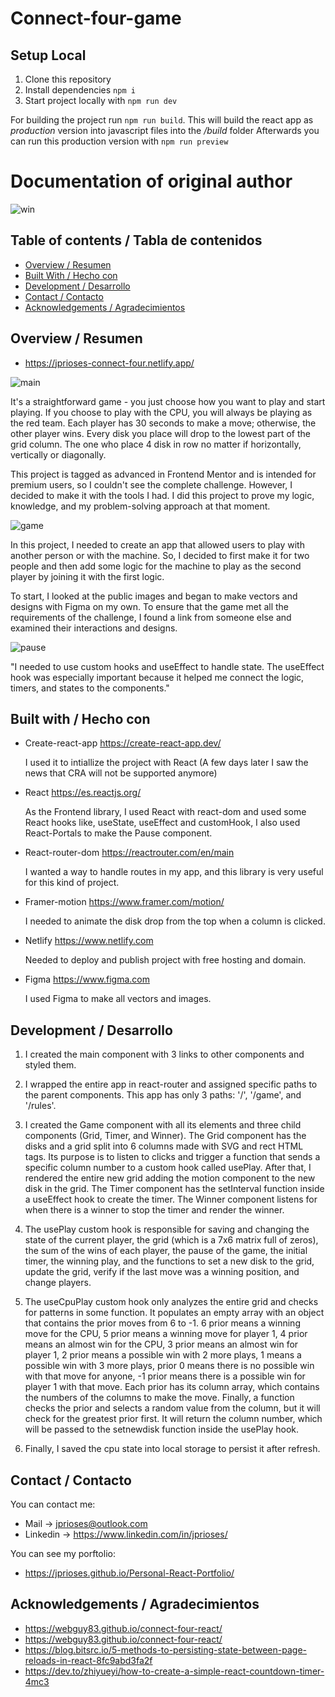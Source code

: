 # Connect-four-game

## Setup Local

1. Clone this repository
2. Install dependencies `npm i`
3. Start project locally with `npm run dev`

For building the project run `npm run build`. This will build the react app as _production_ version into javascript files into the _/build_ folder
Afterwards you can run this production version with `npm run preview`

# Documentation of original author

![win](https://user-images.githubusercontent.com/108543859/228317992-98ac180a-d415-4f98-828f-ae6f594c89fe.png)

## Table of contents / Tabla de contenidos

- [Overview / Resumen](#overview)
- [Built With / Hecho con](#built-with)
- [Development / Desarrollo ](#features)
- [Contact / Contacto](#contact)
- [Acknowledgements / Agradecimientos](#acknowledgements)

## Overview / Resumen

- https://jprioses-connect-four.netlify.app/

![main](https://user-images.githubusercontent.com/108543859/228317349-5f5a9364-1dcb-4d3f-91fa-a86e899dd6ae.png)

It's a straightforward game - you just choose how you want to play and start playing. If you choose to play with the CPU, you will always be playing as the red team. Each player has 30 seconds to make a move; otherwise, the other player wins. Every disk you place will drop to the lowest part of the grid column. The one who place 4 disk in row no matter if horizontally, vertically or diagonally.

This project is tagged as advanced in Frontend Mentor and is intended for premium users, so I couldn't see the complete challenge. However, I decided to make it with the tools I had. I did this project to prove my logic, knowledge, and my problem-solving approach at that moment.

![game](https://user-images.githubusercontent.com/108543859/228317913-7bbb6507-8ca3-468d-8af5-df114e13873e.png)

In this project, I needed to create an app that allowed users to play with another person or with the machine. So, I decided to first make it for two people and then add some logic for the machine to play as the second player by joining it with the first logic.

To start, I looked at the public images and began to make vectors and designs with Figma on my own. To ensure that the game met all the requirements of the challenge, I found a link from someone else and examined their interactions and designs.

![pause](https://user-images.githubusercontent.com/108543859/228318056-dfbc3723-a9d9-41c9-b8b0-d317cc3fb0d9.png)

"I needed to use custom hooks and useEffect to handle state. The useEffect hook was especially important because it helped me connect the logic, timers, and states to the components."

## Built with / Hecho con

- Create-react-app https://create-react-app.dev/

  I used it to intiallize the project with React (A few days later I saw the news that CRA will not be supported anymore)

- React https://es.reactjs.org/

  As the Frontend library, I used React with react-dom and used some React hooks like, useState, useEffect and customHook, I also used React-Portals to make the Pause component.

- React-router-dom https://reactrouter.com/en/main

  I wanted a way to handle routes in my app, and this library is very useful for this kind of project.

- Framer-motion https://www.framer.com/motion/

  I needed to animate the disk drop from the top when a column is clicked.

- Netlify https://www.netlify.com

  Needed to deploy and publish project with free hosting and domain.

- Figma https://www.figma.com

  I used Figma to make all vectors and images.

## Development / Desarrollo

1. I created the main component with 3 links to other components and styled them.

2. I wrapped the entire app in react-router and assigned specific paths to the parent components. This app has only 3 paths: '/', '/game', and '/rules'.

3. I created the Game component with all its elements and three child components (Grid, Timer, and Winner). The Grid component has the disks and a grid split into 6 columns made with SVG and rect HTML tags. Its purpose is to listen to clicks and trigger a function that sends a specific column number to a custom hook called usePlay. After that, I rendered the entire new grid adding the motion component to the new disk in the grid. The Timer component has the setInterval function inside a useEffect hook to create the timer. The Winner component listens for when there is a winner to stop the timer and render the winner.

4. The usePlay custom hook is responsible for saving and changing the state of the current player, the grid (which is a 7x6 matrix full of zeros), the sum of the wins of each player, the pause of the game, the initial timer, the winning play, and the functions to set a new disk to the grid, update the grid, verify if the last move was a winning position, and change players.

5. The useCpuPlay custom hook only analyzes the entire grid and checks for patterns in some function. It populates an empty array with an object that contains the prior moves from 6 to -1. 6 prior means a winning move for the CPU, 5 prior means a winning move for player 1, 4 prior means an almost win for the CPU, 3 prior means an almost win for player 1, 2 prior means a possible win with 2 more plays, 1 means a possible win with 3 more plays, prior 0 means there is no possible win with that move for anyone, -1 prior means there is a possible win for player 1 with that move. Each prior has its column array, which contains the numbers of the columns to make the move. Finally, a function checks the prior and selects a random value from the column, but it will check for the greatest prior first. It will return the column number, which will be passed to the setnewdisk function inside the usePlay hook.

6. Finally, I saved the cpu state into local storage to persist it after refresh.

## Contact / Contacto

You can contact me:

- Mail -> jprioses@outlook.com
- Linkedin -> https://www.linkedin.com/in/jprioses/

You can see my porftolio:

- https://jprioses.github.io/Personal-React-Portfolio/

## Acknowledgements / Agradecimientos

- https://webguy83.github.io/connect-four-react/
- https://webguy83.github.io/connect-four-react/
- https://blog.bitsrc.io/5-methods-to-persisting-state-between-page-reloads-in-react-8fc9abd3fa2f
- https://dev.to/zhiyueyi/how-to-create-a-simple-react-countdown-timer-4mc3
